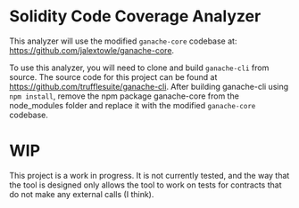 # Solidity Code Coverage Analyzer

This analyzer will use the modified `ganache-core` codebase at: https://github.com/jalextowle/ganache-core. 

To use this analyzer, you will need to clone and build `ganache-cli` from source. The source code for this project can be
found at https://github.com/trufflesuite/ganache-cli. After building ganache-cli using `npm install`, remove the npm package ganache-core from the node_modules folder and replace it with the modified `ganache-core` codebase. 

# WIP

This project is a work in progress. It is not currently tested, and the way that the tool is designed only allows the tool to work on tests for contracts that do not make any external calls (I think). 
